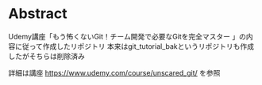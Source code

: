 # Abstract
Udemy講座「もう怖くないGit！チーム開発で必要なGitを完全マスター 」の内容に従って作成したリポジトリ
本来はgit_tutorial_bakというリポジトリも作成したがそちらは削除済み

詳細は講座
https://www.udemy.com/course/unscared_git/
を参照
